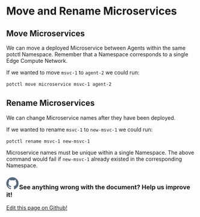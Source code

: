 # Move and Rename Microservices

## Move Microservices

We can move a deployed Microservice between Agents within the same potctl Namespace. Remember that a Namespace corresponds to a single Edge Compute Network.

If we wanted to move `msvc-1` to `agent-2` we could run:

```bash
potctl move microservice msvc-1 agent-2
```

## Rename Microservices

We can change Microservice names after they have been deployed.

If we wanted to rename `msvc-1` to `new-msvc-1` we could run:

```plain
potctl rename msvc-1 new-msvc-1
```

Microservice names must be unique within a single Namespace. The above command would fail if `new-msvc-1` already existed in the corresponding Namespace.

<aside class="notifications contribute">
  <h3><img src="/images/icos/ico-github.svg" alt="">See anything wrong with the document? Help us improve it!</h3>
  <a href="https://github.com/eclipse-iofog/iofog.org/edit/develop/content/docs/3.0/applications/microservice-move-rename.md"
    target="_blank">
    <p>Edit this page on Github!</p>
  </a>
</aside>
